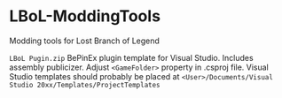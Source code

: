# LBoL-ModdingTools
Modding tools for Lost Branch of Legend

`LBoL Pugin.zip` BePinEx plugin template for Visual Studio. Includes assembly publicizer. Adjust `<GameFolder>` property in .csproj file.
Visual Studio templates should probably be placed at `<User>/Documents/Visual Studio 20xx/Templates/ProjectTemplates`
